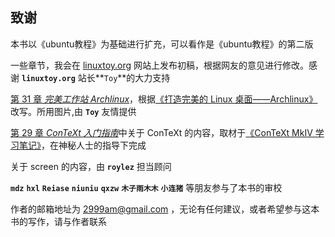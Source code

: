 ## 致谢

本书以《ubuntu教程》为基础进行扩充，可以看作是《ubuntu教程》的第二版

一些章节，我会在 [linuxtoy.org](http://linuxtoy.org)
网站上发布初稿，根据网友的意见进行修改。感谢 **`linuxtoy.org`**
站长**` Toy `**的大力支持

[第 31 章 *完美工作站
Archlinux*](ch31.md "第 31 章 完美工作站 Archlinux")，根据[《打造完美的
Linux
桌面——Archlinux》](http://linuxtoy.org/archives/archlinux-guide.md)改写。所用图片,由
**`Toy`** 友情提供

[第 29 章 *ConTeXt
入门指南*](ch29.md "第 29 章 ConTeXt 入门指南")中关于 ConTeXt
的内容，取材于[《ConTeXt MkIV
学习笔记》](http://bbs.ctex.org/viewthread.php?tid=45237&extra=page%3D1)，在神秘人士的指导下完成

关于 screen 的内容，由 **`roylez`** 担当顾问

**`mdz`** **`hxl`** **`Reiase`** **`niuniu`** **`qxzw`**
**`木子雨木木`** **`小连猪`** 等朋友参与了本书的审校

作者的邮箱地址为 2999am@gmail.com
，无论有任何建议，或者希望参与这本书的写作，请与作者联系
